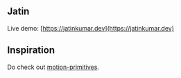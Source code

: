 ## Jatin

Live demo: [https://jatinkumar.dev](https://jatinkumar.dev)

## Inspiration

Do check out [motion-primitives](https://motion-primitives.com/).
